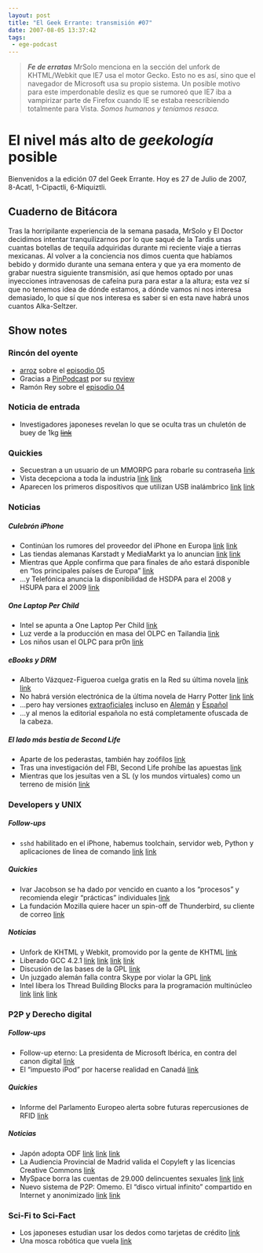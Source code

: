 ```yaml
---
layout: post
title: "El Geek Errante: transmisión #07"
date: 2007-08-05 13:37:42
tags:
 - ege-podcast
---
```


> ***Fe de erratas***
> MrSolo menciona en la sección del unfork de KHTML/Webkit que IE7 usa el motor Gecko. Esto no es así, sino que el navegador de Microsoft usa su propio sistema. Un posible motivo para este imperdonable desliz es que se rumoreó que IE7 iba a vampirizar parte de Firefox cuando IE se estaba reescribiendo totalmente para Vista.
> *Somos humanos y teníamos resaca.*

# El nivel más alto de *geekología* posible
Bienvenidos a la edición 07 del Geek Errante. Hoy es 27 de Julio de 2007, 8-Acatl, 1-Cipactli, 6-Miquiztli.

## Cuaderno de Bitácora
Tras la horripilante experiencia de la semana pasada, MrSolo y El Doctor decidimos intentar tranquilizarnos por lo que saqué de la Tardis unas cuantas botellas de tequila adquiridas durante mi reciente viaje a tierras mexicanas. Al volver a la conciencia nos dimos cuenta que habíamos bebido y dormido durante una semana entera y que ya era momento de grabar nuestra siguiente transmisión, así que hemos optado por unas inyecciones intravenosas de cafeína pura para estar a la altura; esta vez sí que no tenemos idea de dónde estamos, a dónde vamos ni nos interesa demasiado, lo que sí que nos interesa es saber si en esta nave habrá unos cuantos Alka-Seltzer.

## Show notes
### Rincón del oyente
- [arroz](https://twitter.com/arrozconnori) sobre el [episodio 05](http://web.archive.org/web/20071031062600/http://elgeekerrante.com/podcast-ep05/#comments)
- Gracias a [PinPodcast](https://twitter.com/pinpodcast) por su [review](http://web.archive.org/web/20071207205327/http://www.pinpodcast.com/2007/07/24/pin-59/)
- Ramón Rey sobre el [episodio 04](http://web.archive.org/web/20071208131956/http://elgeekerrante.com/el-geek-errante-transmision-04/#comments)

### Noticia de entrada
 - Investigadores japoneses revelan lo que se oculta tras un chuletón de buey de 1kg ~~[link]()~~

### Quickies
- Secuestran a un usuario de un MMORPG para robarle su contraseña [link](https://www.destructoid.com/top-gamer-lured-into-date-kidnapped-and-forced-to-transfer-gunbound-account-35679.phtml)
- Vista decepciona a toda la industria [link](http://web.archive.org/web/20071116020726/http://www.macbidouille.com/news/2007-07-25/#14729) [link](https://techcrunch.com/2007/07/24/vista-disappoints-pc-industry-me/)
- Aparecen los primeros dispositivos que utilizan USB inalámbrico [link](ihttp://web.archive.org/web/20080907095722/http://www.macsimumnews.com/index.php/archive/first_six_wireless_usb_products_arrive) [link](http://web.archive.org/web/20071116020726/http://www.macbidouille.com/news/2007-07-25/#14729)

### Noticias
##### Culebrón iPhone
- Continúan los rumores del proveedor del iPhone en Europa [link](http://www.pocket-lint.com/news/81648-o2-gets-iphone-rumours-again) [link](http://web.archive.org/web/20071121073647/http://www.macbidouille.com/news/2007-07-14/#14688)
- Las tiendas alemanas Karstadt y MediaMarkt ya lo anuncian [link](http://www.reuters.com/article/us-iphone-germany-karstadt-idUSL2388966920070723) [link](https://hipertextual.com/archivo/2007/07/el-iphone-en-mediamarkt-alemania/)
- Mientras que Apple confirma que para finales de año estará disponible en “los principales países de Europa” [link](http://web.archive.org/web/20071119091000/http://www.mackinando.com/apple/iphone-en-europa/)
- …y Telefónica anuncia la disponibilidad de HSDPA para el 2008 y HSUPA para el 2009 [link](https://bandaancha.eu/articulos/telefonica-promete-hsupa-movilidad-2009-4897)

##### One Laptop Per Child
- Intel se apunta a One Laptop Per Child [link](https://www.engadget.com/2005/12/09/intel-chairman-harshes-on-mits-olpc/)
- Luz verde a la producción en masa del OLPC en Tailandia [link](http://arstechnica.com/news.ars/post/20061115-8226.html)
- Los niños usan el OLPC para pr0n [link](https://www.engadget.com/2007/07/20/reuters-shocked-that-olpc-testers-using-xo-for-xxx/)

##### eBooks y DRM
- Alberto Vázquez-Figueroa cuelga gratis en la Red su última novela [link](http://tecnologia.elpais.com/tecnologia/2007/07/18/actualidad/1184747284_850215.html) [link](http://libros.barrapunto.com/libros/07/07/19/0936232.shtml)
- No habrá versión electrónica de la última novela de Harry Potter [link](http://hpana.com/news/19751) [link](http://web.archive.org/web/20071108215602/http://www.associatedcontent.com/article/141397/harry_potter_ebook_officially_nixed.html)
- …pero hay versiones [extraoficiales](http://harrypotter.wikia.com/wiki/Harry_Potter_in_translation) incluso en [Alemán](http://www.proz.com/forum/lighter_side_of_trans_interp/79237-german_potter_fans_to_translate_deathly_hallows_in_48_hours.html) y [Español](http://web.archive.org/web/20071023021742/http://www.harrylatino.com/index.php?subaction=showfull&id=5015) 
- …y al menos la editorial española no está completamente ofuscada de la cabeza.

##### El lado más bestia de Second Life
- Aparte de los pederastas, también hay zoófilos [link](https://techcrunch.com/2007/07/21/bestiality-may-be-knackered-in-second-life/?utm_source=feedburner&utm_medium=feed&utm_campaign=Feed%3A+Techcrunch+%28TechCrunch%29)
- Tras una investigación del FBI, Second Life prohíbe las apuestas [link](https://games.slashdot.org/story/07/07/26/1339232/second-life-shuts-down-gambling)
- Mientras que los jesuítas ven a SL (y los mundos virtuales) como un terreno de misión [link](http://povcrystal.blogspot.com.es/2007/07/jesuits-and-second-life.html)

### Developers y UNIX
##### Follow-ups
- `sshd` habilitado en el iPhone, habemus toolchain, servidor web, Python y aplicaciones de línea de comando [link](https://www.engadget.com/2007/07/23/ssh-on-iphone/) [link](http://gizmodo.com/282139/iphone-can-now-serve-web-pages-run-python-open-source-apps)

##### Quickies
- Ivar Jacobson se ha dado por vencido en cuanto a los “procesos” y recomienda elegir “prácticas” individuales [link](http://www.jot.fm/issues/issue_2007_07/column5/)
- La fundación Mozilla quiere hacer un spin-off de Thunderbird, su cliente de correo [link](https://techcrunch.com/2007/07/26/mozilla-ponders-thunderbird-spin-off/?utm_source=feedburner&utm_medium=feed&utm_campaign=Feed%3A+Techcrunch+%28TechCrunch%29)

##### Noticias
- Unfork de KHTML y Webkit, promovido por la gente de KHTML [link](http://arstechnica.com/information-technology/2007/07/the-unforking-of-kdes-khtml-and-webkit/)
- Liberado GCC 4.2.1 [link](http://gcc.gnu.org/ml/gcc/2007-07/msg00430.html) [link](https://slashdot.org/story/07/07/23/0446204/gcc-421-released) [link](http://barrapunto.com/article.pl?sid=07/07/24/1038254) [link](http://www.softpanorama.org/People/Stallman/history_of_gcc_development.shtml)
- Discusión de las bases de la GPL [link](https://www.gnu.org/licenses/gpl-faq.html)
- Un juzgado alemán falla contra Skype por violar la GPL [link](http://barrapunto.com/article.pl?sid=07/07/25/098225)
- Intel libera los Thread Building Blocks para la programación multinúcleo [link](http://barrapunto.com/article.pl?sid=07/07/25/1124218) [link](https://developers.slashdot.org/story/07/07/25/1324221/intel-releases-threading-library-under-gpl-2) [link](http://web.archive.org/web/20080107034832/http://softwareblogs.intel.com/2006/12/18/threading-building-blocks-solution-looking-for-a-problem/)

### P2P y Derecho digital
##### Follow-ups
- Follow-up eterno: La presidenta de Microsoft Ibérica, en contra del canon digital [link](http://tecnologia.elpais.com/tecnologia/2007/07/24/actualidad/1185265684_850215.html)
- El “impuesto iPod” por hacerse realidad en Canadá [link](https://hipertextual.com/archivo/2007/07/el-impuesto-ipod-por-hacerse-realidad-en-canada/)

##### Quickies
- Informe del Parlamento Europeo alerta sobre futuras repercusiones de RFID [link](http://web.archive.org/web/20071118210132/http://www.kriptopolis.org/informe-europeo-alerta-rfid)

##### Noticias
- Japón adopta ODF [link](http://web.archive.org/web/20071012114810/http://www.zdnetasia.com/news/software/0,39044164,39380446,00.htm) [link](http://www.theregister.co.uk/2007/05/16/norway_endorses_odf/) [link](http://www.govtech.com/policy-management/Government-of-Japan-Embraces-Open-Software.html?topic=117674)
- La Audiencia Provincial de Madrid valida el Copyleft y las licencias Creative Commons [link](http://derecho-internet.org/node/413)
- MySpace borra las cuentas de 29.000 delincuentes sexuales [link](http://www.reuters.com/article/us-myspace-sexoffenders-idUSN2424879820070724) [link](http://www.govtech.com/security/MySpace-Agrees-to-Delete.html)
- Nuevo sistema de P2P: Omemo. El “disco virtual infinito” compartido en Internet y anonimizado [link](https://bandaancha.eu/articulos/omemo-revolucion-p2p-4851) [link](http://web.archive.org/web/20071105072416/http://www.omemo.com/)

### Sci-Fi to Sci-Fact
- Los japoneses estudian usar los dedos como tarjetas de crédito [link](http://pinktentacle.com/2007/07/hitachi-finger-vein-money/)
- Una mosca robótica que vuela [link](http://www.elmundo.es/navegante/2007/07/23/tecnologia/1185189355.html)

